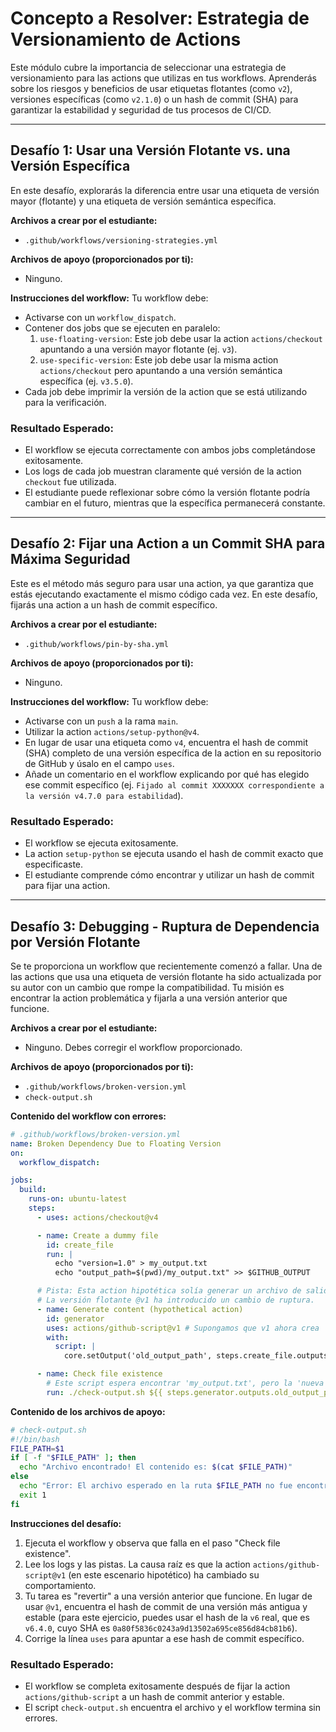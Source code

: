 
# Concepto a Resolver: Estrategia de Versionamiento de Actions
Este módulo cubre la importancia de seleccionar una estrategia de versionamiento para las actions que utilizas en tus workflows. Aprenderás sobre los riesgos y beneficios de usar etiquetas flotantes (como `v2`), versiones específicas (como `v2.1.0`) o un hash de commit (SHA) para garantizar la estabilidad y seguridad de tus procesos de CI/CD.

---

## Desafío 1: Usar una Versión Flotante vs. una Versión Específica
En este desafío, explorarás la diferencia entre usar una etiqueta de versión mayor (flotante) y una etiqueta de versión semántica específica.

**Archivos a crear por el estudiante:**
- `.github/workflows/versioning-strategies.yml`

**Archivos de apoyo (proporcionados por ti):**
- Ninguno.

**Instrucciones del workflow:**
Tu workflow debe:
- Activarse con un `workflow_dispatch`.
- Contener dos jobs que se ejecuten en paralelo:
  1.  `use-floating-version`: Este job debe usar la action `actions/checkout` apuntando a una versión mayor flotante (ej. `v3`).
  2.  `use-specific-version`: Este job debe usar la misma action `actions/checkout` pero apuntando a una versión semántica específica (ej. `v3.5.0`).
- Cada job debe imprimir la versión de la action que se está utilizando para la verificación.

### Resultado Esperado:
- El workflow se ejecuta correctamente con ambos jobs completándose exitosamente.
- Los logs de cada job muestran claramente qué versión de la action `checkout` fue utilizada.
- El estudiante puede reflexionar sobre cómo la versión flotante podría cambiar en el futuro, mientras que la específica permanecerá constante.

---

## Desafío 2: Fijar una Action a un Commit SHA para Máxima Seguridad
Este es el método más seguro para usar una action, ya que garantiza que estás ejecutando exactamente el mismo código cada vez. En este desafío, fijarás una action a un hash de commit específico.

**Archivos a crear por el estudiante:**
- `.github/workflows/pin-by-sha.yml`

**Archivos de apoyo (proporcionados por ti):**
- Ninguno.

**Instrucciones del workflow:**
Tu workflow debe:
- Activarse con un `push` a la rama `main`.
- Utilizar la action `actions/setup-python@v4`.
- En lugar de usar una etiqueta como `v4`, encuentra el hash de commit (SHA) completo de una versión específica de la action en su repositorio de GitHub y úsalo en el campo `uses`.
- Añade un comentario en el workflow explicando por qué has elegido ese commit específico (ej. `Fijado al commit XXXXXXX correspondiente a la versión v4.7.0 para estabilidad`).

### Resultado Esperado:
- El workflow se ejecuta exitosamente.
- La action `setup-python` se ejecuta usando el hash de commit exacto que especificaste.
- El estudiante comprende cómo encontrar y utilizar un hash de commit para fijar una action.

---

## Desafío 3: Debugging - Ruptura de Dependencia por Versión Flotante
Se te proporciona un workflow que recientemente comenzó a fallar. Una de las actions que usa una etiqueta de versión flotante ha sido actualizada por su autor con un cambio que rompe la compatibilidad. Tu misión es encontrar la action problemática y fijarla a una versión anterior que funcione.

**Archivos a crear por el estudiante:**
- Ninguno. Debes corregir el workflow proporcionado.

**Archivos de apoyo (proporcionados por ti):**
- `.github/workflows/broken-version.yml`
- `check-output.sh`

**Contenido del workflow con errores:**
```yaml
# .github/workflows/broken-version.yml
name: Broken Dependency Due to Floating Version
on:
  workflow_dispatch:

jobs:
  build:
    runs-on: ubuntu-latest
    steps:
      - uses: actions/checkout@v4

      - name: Create a dummy file
        id: create_file
        run: |
          echo "version=1.0" > my_output.txt
          echo "output_path=$(pwd)/my_output.txt" >> $GITHUB_OUTPUT

      # Pista: Esta action hipotética solía generar un archivo de salida, pero en su 'última' versión, el nombre del archivo cambió.
      # La versión flotante @v1 ha introducido un cambio de ruptura.
      - name: Generate content (hypothetical action)
        id: generator
        uses: actions/github-script@v1 # Supongamos que v1 ahora crea 'new_output.txt' en lugar de 'my_output.txt'
        with:
          script: |
            core.setOutput('old_output_path', steps.create_file.outputs.output_path);

      - name: Check file existence
        # Este script espera encontrar 'my_output.txt', pero la 'nueva' versión de la action no lo crea.
        run: ./check-output.sh ${{ steps.generator.outputs.old_output_path }}
```

**Contenido de los archivos de apoyo:**
```bash
# check-output.sh
#!/bin/bash
FILE_PATH=$1
if [ -f "$FILE_PATH" ]; then
  echo "Archivo encontrado! El contenido es: $(cat $FILE_PATH)"
else
  echo "Error: El archivo esperado en la ruta $FILE_PATH no fue encontrado."
  exit 1
fi
```

**Instrucciones del desafío:**
1.  Ejecuta el workflow y observa que falla en el paso "Check file existence".
2.  Lee los logs y las pistas. La causa raíz es que la action `actions/github-script@v1` (en este escenario hipotético) ha cambiado su comportamiento.
3.  Tu tarea es "revertir" a una versión anterior que funcione. En lugar de usar `@v1`, encuentra el hash de commit de una versión más antigua y estable (para este ejercicio, puedes usar el hash de la `v6` real, que es `v6.4.0`, cuyo SHA es `0a80f5836c0243a9d13502a695ce856d84cb81b6`).
4.  Corrige la línea `uses` para apuntar a ese hash de commit específico.

### Resultado Esperado:
- El workflow se completa exitosamente después de fijar la action `actions/github-script` a un hash de commit anterior y estable.
- El script `check-output.sh` encuentra el archivo y el workflow termina sin errores.
